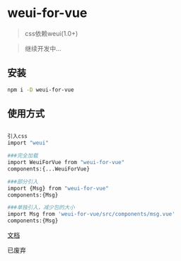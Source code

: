 # weui-for-vue

> css依赖weui(1.0+)

> 继续开发中...

## 安装
```bash
npm i -D weui-for-vue
```

## 使用方式
``` bash

引入css
import "weui"

###完全加载
import WeuiForVue from "weui-for-vue"
components:{...WeuiForVue}

###部分引入
import {Msg} from "weui-for-vue"
components:{Msg}

###单独引入，减少包的大小
import Msg from 'weui-for-vue/src/components/msg.vue'
components:{Msg}

```
[文档](https://github.com/lmw6412036/weui-for-vue/wiki) 


已废弃